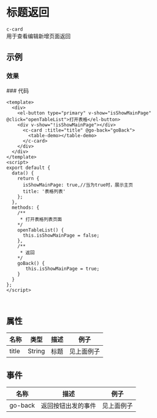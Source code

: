 # 标题返回

`c-card`  
用于查看编辑新增页面返回

## 示例

### 效果

<ClientOnly>
<Demo>
  <CardDemo/>
</Demo>
</ClientOnly>
### 代码

```vue
<template>
  <div>
    <el-button type="primary" v-show="isShowMainPage" @click="openTableList">打开表格</el-button>
    <div v-show="!isShowMainPage"></div>
      <c-card :title="title" @go-back="goBack">
        <table-demo></table-demo>
      </c-card>
    </div>
  </div>
</template>
<script>
export default {
  data() {
    return {
      isShowMainPage: true,//当为true时，展示主页
      title: '表格列表'
    };
  },
  methods: {
    /**
     * 打开表格列表页面
    */
    openTableList() {
      this.isShowMainPage = false;
    },
    /**
     * 返回
    */
    goBack() {
       this.isShowMainPage = true;
    }
  }
};
</script>



```

## 属性

| 名称  | 类型   | 描述 | 例子       |
| ----- | ------ | ---- | ---------- |
| title | String | 标题 | 见上面例子 |

## 事件

| 名称    | 描述               | 例子       |
| ------- | ------------------ | ---------- |
| go-back | 返回按钮出发的事件 | 见上面例子 |
